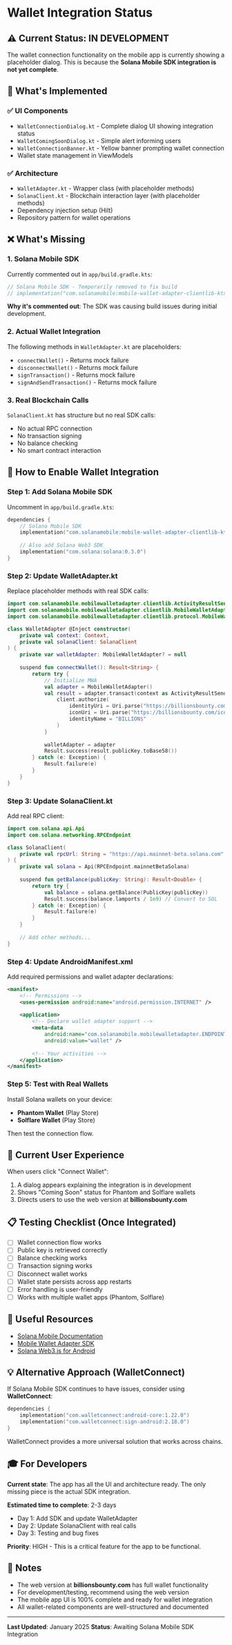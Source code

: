 # Wallet Integration Status

## ⚠️ Current Status: **IN DEVELOPMENT**

The wallet connection functionality on the mobile app is currently showing a placeholder dialog. This is because the **Solana Mobile SDK integration is not yet complete**.

## 🔧 What's Implemented

### ✅ UI Components
- `WalletConnectionDialog.kt` - Complete dialog UI showing integration status
- `WalletComingSoonDialog.kt` - Simple alert informing users
- `WalletConnectionBanner.kt` - Yellow banner prompting wallet connection
- Wallet state management in ViewModels

### ✅ Architecture
- `WalletAdapter.kt` - Wrapper class (with placeholder methods)
- `SolanaClient.kt` - Blockchain interaction layer (with placeholder methods)
- Dependency injection setup (Hilt)
- Repository pattern for wallet operations

## ❌ What's Missing

### 1. **Solana Mobile SDK** 
Currently commented out in `app/build.gradle.kts`:
```kotlin
// Solana Mobile SDK - Temporarily removed to fix build
// implementation("com.solanamobile:mobile-wallet-adapter-clientlib-ktx:1.0.2")
```

**Why it's commented out**: The SDK was causing build issues during initial development.

### 2. **Actual Wallet Integration**
The following methods in `WalletAdapter.kt` are placeholders:
- `connectWallet()` - Returns mock failure
- `disconnectWallet()` - Returns mock failure  
- `signTransaction()` - Returns mock failure
- `signAndSendTransaction()` - Returns mock failure

### 3. **Real Blockchain Calls**
`SolanaClient.kt` has structure but no real SDK calls:
- No actual RPC connection
- No transaction signing
- No balance checking
- No smart contract interaction

## 🚀 How to Enable Wallet Integration

### Step 1: Add Solana Mobile SDK

Uncomment in `app/build.gradle.kts`:
```kotlin
dependencies {
    // Solana Mobile SDK
    implementation("com.solanamobile:mobile-wallet-adapter-clientlib-ktx:2.0.0")
    
    // Also add Solana Web3 SDK
    implementation("com.solana:solana:0.3.0")
}
```

### Step 2: Update WalletAdapter.kt

Replace placeholder methods with real SDK calls:

```kotlin
import com.solanamobile.mobilewalletadapter.clientlib.ActivityResultSender
import com.solanamobile.mobilewalletadapter.clientlib.MobileWalletAdapter
import com.solanamobile.mobilewalletadapter.clientlib.protocol.MobileWalletAdapterClient

class WalletAdapter @Inject constructor(
    private val context: Context,
    private val solanaClient: SolanaClient
) {
    private var walletAdapter: MobileWalletAdapter? = null
    
    suspend fun connectWallet(): Result<String> {
        return try {
            // Initialize MWA
            val adapter = MobileWalletAdapter()
            val result = adapter.transact(context as ActivityResultSender) { client ->
                client.authorize(
                    identityUri = Uri.parse("https://billionsbounty.com"),
                    iconUri = Uri.parse("https://billionsbounty.com/icon.png"),
                    identityName = "BILLION$"
                )
            }
            
            walletAdapter = adapter
            Result.success(result.publicKey.toBase58())
        } catch (e: Exception) {
            Result.failure(e)
        }
    }
}
```

### Step 3: Update SolanaClient.kt

Add real RPC client:

```kotlin
import com.solana.api.Api
import com.solana.networking.RPCEndpoint

class SolanaClient(
    private val rpcUrl: String = "https://api.mainnet-beta.solana.com"
) {
    private val solana = Api(RPCEndpoint.mainnetBetaSolana)
    
    suspend fun getBalance(publicKey: String): Result<Double> {
        return try {
            val balance = solana.getBalance(PublicKey(publicKey))
            Result.success(balance.lamports / 1e9) // Convert to SOL
        } catch (e: Exception) {
            Result.failure(e)
        }
    }
    
    // Add other methods...
}
```

### Step 4: Update AndroidManifest.xml

Add required permissions and wallet adapter declarations:

```xml
<manifest>
    <!-- Permissions -->
    <uses-permission android:name="android.permission.INTERNET" />
    
    <application>
        <!-- Declare wallet adapter support -->
        <meta-data
            android:name="com.solanamobile.mobilewalletadapter.ENDPOINT"
            android:value="wallet" />
            
        <!-- Your activities -->
    </application>
</manifest>
```

### Step 5: Test with Real Wallets

Install Solana wallets on your device:
- **Phantom Wallet** (Play Store)
- **Solflare Wallet** (Play Store)

Then test the connection flow.

## 🎯 Current User Experience

When users click "Connect Wallet":
1. A dialog appears explaining the integration is in development
2. Shows "Coming Soon" status for Phantom and Solflare wallets
3. Directs users to use the web version at **billionsbounty.com**

## 📋 Testing Checklist (Once Integrated)

- [ ] Wallet connection flow works
- [ ] Public key is retrieved correctly
- [ ] Balance checking works
- [ ] Transaction signing works
- [ ] Disconnect wallet works
- [ ] Wallet state persists across app restarts
- [ ] Error handling is user-friendly
- [ ] Works with multiple wallet apps (Phantom, Solflare)

## 🔗 Useful Resources

- [Solana Mobile Documentation](https://docs.solanamobile.com/)
- [Mobile Wallet Adapter SDK](https://github.com/solana-mobile/mobile-wallet-adapter)
- [Solana Web3.js for Android](https://github.com/metaplex-foundation/Solana.kt)

## 💡 Alternative Approach (WalletConnect)

If Solana Mobile SDK continues to have issues, consider using **WalletConnect**:

```kotlin
dependencies {
    implementation("com.walletconnect:android-core:1.22.0")
    implementation("com.walletconnect:sign-android:2.18.0")
}
```

WalletConnect provides a more universal solution that works across chains.

## 🎓 For Developers

**Current state**: The app has all the UI and architecture ready. The only missing piece is the actual SDK integration.

**Estimated time to complete**: 2-3 days
- Day 1: Add SDK and update WalletAdapter
- Day 2: Update SolanaClient with real calls
- Day 3: Testing and bug fixes

**Priority**: HIGH - This is a critical feature for the app to be functional.

## 📝 Notes

- The web version at **billionsbounty.com** has full wallet functionality
- For development/testing, recommend using the web version
- The mobile app UI is 100% complete and ready for wallet integration
- All wallet-related components are well-structured and documented

---

**Last Updated**: January 2025
**Status**: Awaiting Solana Mobile SDK Integration

